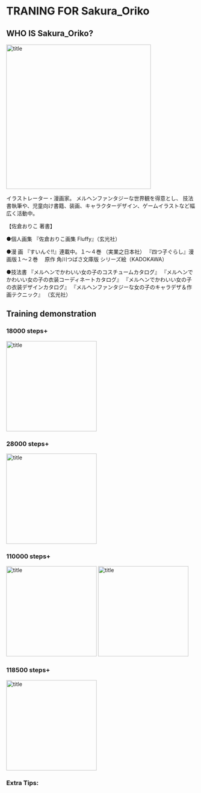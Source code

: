 #  TRANING FOR Sakura_Oriko

## WHO IS Sakura_Oriko?

<img src="https://github.com/ShiinaMono/sakura_oriko/blob/master/pictures/skara.jpeg" width="384" height="384" title="title">

イラストレーター・漫画家。
メルヘンファンタジーな世界観を得意とし、
技法書執筆や、児童向け書籍、装画、キャラクターデザイン、ゲームイラストなど幅広く活動中。

【佐倉おりこ 著書】

●個人画集
『佐倉おりこ画集 Fluffy』（玄光社）

●漫 画
『すいんぐ!!』連載中。１～４巻 （実業之日本社）
『四つ子ぐらし』漫画版１～２巻
　原作 角川つばさ文庫版 シリーズ絵（KADOKAWA）

●技法書
『メルヘンでかわいい女の子のコスチュームカタログ』
『メルヘンでかわいい女の子の衣装コーディネートカタログ』
『メルヘンでかわいい女の子の衣装デザインカタログ』
『メルヘンファンタジーな女の子のキャラデザ＆作画テクニック』
（玄光社）

## Training demonstration

### 18000 steps+ 

<img src="https://github.com/ShiinaMono/sakura_oriko/blob/master/pictures/18000-1.png" width="240" height="240" title="title">

### 28000 steps+

<img src="https://github.com/ShiinaMono/sakura_oriko/blob/master/pictures/28000-1.png" width="240" height="240" title="title">

### 110000 steps+
<img src="https://github.com/ShiinaMono/sakura_oriko/blob/master/pictures/110000-1.png" width="240" height="240" title="title">
<img src="https://github.com/ShiinaMono/sakura_oriko/blob/master/pictures/110000-2.png" width="240" height="240" title="title">

### 118500 steps+
<img src="https://github.com/ShiinaMono/sakura_oriko/blob/master/pictures/118500-1.png" width="240" height="240" title="title">


### Extra Tips:

